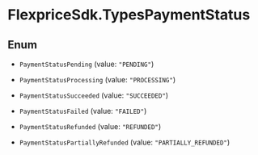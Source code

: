 # FlexpriceSdk.TypesPaymentStatus

## Enum


* `PaymentStatusPending` (value: `"PENDING"`)

* `PaymentStatusProcessing` (value: `"PROCESSING"`)

* `PaymentStatusSucceeded` (value: `"SUCCEEDED"`)

* `PaymentStatusFailed` (value: `"FAILED"`)

* `PaymentStatusRefunded` (value: `"REFUNDED"`)

* `PaymentStatusPartiallyRefunded` (value: `"PARTIALLY_REFUNDED"`)


